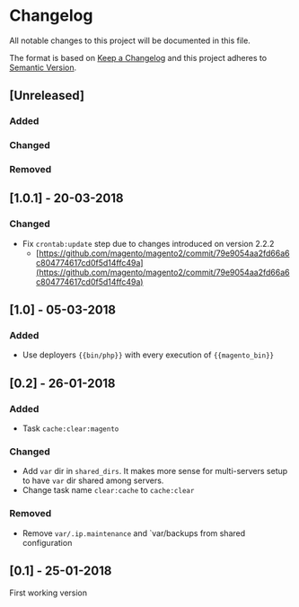 # Changelog
All notable changes to this project will be documented in this file.

The format is based on [Keep a Changelog](http://keepachangelog.com/en/1.0.0/)
and this project adheres to [Semantic Version](http://semver.org/spec/v2.0.0.html).

## [Unreleased]
### Added

### Changed

### Removed

## [1.0.1] - 20-03-2018
### Changed
* Fix `crontab:update` step due to changes introduced on version 2.2.2
    * [https://github.com/magento/magento2/commit/79e9054aa2fd66a6c804774617cd0f5d14ffc49a](https://github.com/magento/magento2/commit/79e9054aa2fd66a6c804774617cd0f5d14ffc49a)

## [1.0] - 05-03-2018
### Added
* Use deployers `{{bin/php}}` with every execution of `{{magento_bin}}`

## [0.2] - 26-01-2018
### Added
* Task `cache:clear:magento`

### Changed
* Add `var` dir in `shared_dirs`. It makes more sense for multi-servers setup to have `var` dir shared among servers.
* Change task name `clear:cache` to `cache:clear`

### Removed
* Remove `var/.ip.maintenance` and `var/backups from shared configuration

## [0.1] - 25-01-2018
First working version
